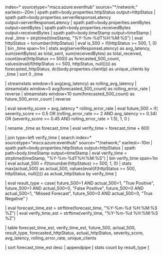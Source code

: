 index=* sourcetype="mscs:azure:eventhub" source="*/network;" earliest=-20m
| spath path=body.properties.httpStatus output=httpStatus
| spath path=body.properties.serverResponseLatency output=serverResponseLatency
| spath path=body.properties.sentBytes output=sentBytes
| spath path=body.properties.receivedBytes output=receivedBytes
| spath path=body.timeStamp output=timeStamp
| eval _time = strptime(timeStamp, "%Y-%m-%dT%H:%M:%S")
| eval httpStatus = tonumber(httpStatus)
| eval is_500 = if(httpStatus >= 500, 1, 0)
| bin _time span=1m
| stats 
    avg(serverResponseLatency) as avg_latency,
    sum(sentBytes) as total_sent,
    sum(receivedBytes) as total_received,
    count(eval(httpStatus >= 500)) as forecasted_500_count,
    values(eval(if(httpStatus >= 500, httpStatus, null()))) as forecasted_httpStatus,
    dc(body.properties.clientIp) as unique_clients
  by _time
| sort 0 _time

| streamstats window=5 avg(avg_latency) as rolling_avg_latency
| streamstats window=5 avg(forecasted_500_count) as rolling_error_rate
| reverse
| streamstats window=10 sum(forecasted_500_count) as future_500_error_count
| reverse

| eval severity_score = avg_latency * rolling_error_rate
| eval future_500 = if(
      severity_score >= 0.5 
      OR (rolling_error_rate >= 2 AND avg_latency >= 0.34)
      OR (severity_score >= 0.45 AND rolling_error_rate > 1.5),
      1, 0
)

| rename _time as forecast_time
| eval verify_time = forecast_time + 600

| join type=left verify_time 
    [
    search index=* sourcetype="mscs:azure:eventhub" source="*/network;" earliest=-10m
    | spath path=body.properties.httpStatus output=httpStatus
    | spath path=body.timeStamp output=timeStamp
    | eval verify_time = strptime(timeStamp, "%Y-%m-%dT%H:%M:%S")
    | bin verify_time span=1m
    | eval actual_500 = if(tonumber(httpStatus) >= 500, 1, 0)
    | stats 
        max(actual_500) as actual_500, 
        values(eval(if(httpStatus >= 500, httpStatus, null()))) as actual_httpStatus 
      by verify_time
    ]

| eval result_type = case(
    future_500=1 AND actual_500=1, "True Positive",
    future_500=1 AND actual_500=0, "False Positive",
    future_500=0 AND actual_500=1, "Missed Forecast",
    future_500=0 AND actual_500=0, "True Negative"
)

| eval forecast_time_est = strftime(forecast_time, "%Y-%m-%d %H:%M:%S %Z")
| eval verify_time_est = strftime(verify_time, "%Y-%m-%d %H:%M:%S %Z")

| table forecast_time_est, verify_time_est, future_500, actual_500, result_type,
    forecasted_httpStatus, actual_httpStatus,
    severity_score, avg_latency, rolling_error_rate, unique_clients

| sort forecast_time_est desc
| appendpipe [ stats count by result_type ]